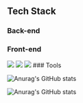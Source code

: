 


## Tech Stack
### Back-end

### Front-end
<img src="https://img.shields.io/badge/JavaScript-F7DF1E?style=for-the-badge&logo=JavaScript&logoColor=white">
<img src="https://img.shields.io/badge/HTML5-E34F26?style=for-the-badge&logo=HTML5&logoColor=white">
<img src="https://img.shields.io/badge/CSS-1572B6?style=for-the-badge&logo=CSS3&logoColor=white">
### Tools

![Anurag's GitHub stats](https://github-readme-stats.vercel.app/api?username=hyeonjeong9911&theme=shadow_blue&show_icons=true)

![Anurag's GitHub stats](https://github-readme-stats.vercel.app/api?username=hyeonjeong9911&theme=swift&show_icons=true)


